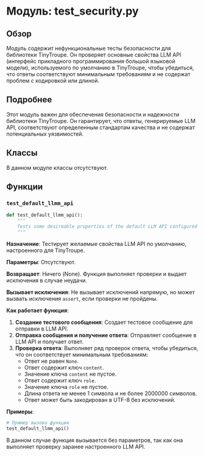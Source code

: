 # Модуль: test_security.py

## Обзор

Модуль содержит нефункциональные тесты безопасности для библиотеки TinyTroupe. Он проверяет основные свойства LLM API (интерфейс прикладного программирования большой языковой модели), используемого по умолчанию в TinyTroupe, чтобы убедиться, что ответы соответствуют минимальным требованиям и не содержат проблем с кодировкой или длиной.

## Подробнее

Этот модуль важен для обеспечения безопасности и надежности библиотеки TinyTroupe. Он гарантирует, что ответы, генерируемые LLM API, соответствуют определенным стандартам качества и не содержат потенциальных уязвимостей.

## Классы

В данном модуле классы отсутствуют.

## Функции

### `test_default_llmm_api`

```python
def test_default_llmm_api():
    """
    Tests some desireable properties of the default LLM API configured for TinyTroupe.
    """
```

**Назначение**: Тестирует желаемые свойства LLM API по умолчанию, настроенного для TinyTroupe.

**Параметры**: Отсутствуют.

**Возвращает**: Ничего (None). Функция выполняет проверки и выдает исключения в случае неудачи.

**Вызывает исключения**: Не вызывает исключений напрямую, но может вызвать исключения `assert`, если проверки не пройдены.

**Как работает функция**:
1. **Создание тестового сообщения**: Создает тестовое сообщение для отправки в LLM API.
2. **Отправка сообщения и получение ответа**: Отправляет сообщение в LLM API и получает ответ.
3. **Проверка ответа**: Выполняет ряд проверок ответа, чтобы убедиться, что он соответствует минимальным требованиям:
   - Ответ не равен `None`.
   - Ответ содержит ключ `content`.
   - Значение ключа `content` не пустое.
   - Ответ содержит ключ `role`.
   - Значение ключа `role` не пустое.
   - Длина ответа не менее 1 символа и не более 2000000 символов.
   - Ответ может быть закодирован в UTF-8 без исключений.

**Примеры**:
```python
# Пример вызова функции
test_default_llmm_api()
```
В данном случае функция вызывается без параметров, так как она выполняет проверку заранее настроенного LLM API.